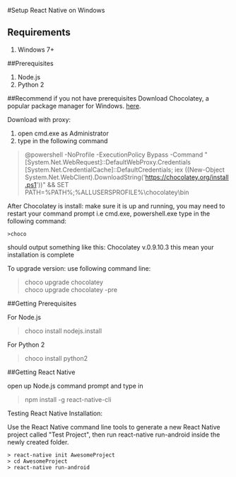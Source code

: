 #Setup React Native on Windows

## Requirements
  1. Windows 7+

##Prerequisites
  1. Node.js
  2. Python 2 

##Recommend if you not have prerequisites
  Download Chocolatey, a popular package manager for Windows. [here](https://chocolatey.org/install).
  
  Download with proxy: 
  1. open cmd.exe as Administrator
  2. type in the following command
  
  > @powershell -NoProfile -ExecutionPolicy Bypass -Command "[System.Net.WebRequest]::DefaultWebProxy.Credentials [System.Net.CredentialCache]::DefaultCredentials; iex ((New-Object System.Net.WebClient).DownloadString('https://chocolatey.org/install.ps1'))" && SET PATH=%PATH%;%ALLUSERSPROFILE%\chocolatey\bin
  
 After Chocolatey is install:
    make sure it is up and running, you may need to restart your command prompt i.e cmd.exe, powershell.exe
    type in the following command:
    
    >choco
  should output something like this: Chocolatey v.0.9.10.3
  this mean your installation is complete

To upgrade version:
  use following command line:

  >choco upgrade chocolatey
  ><br/>choco upgrade chocolatey -pre
  
    
##Getting Prerequisites

For Node.js
  > choco install nodejs.install
  
For Python 2
  > choco install python2
  
##Getting React Native

  open up Node.js command prompt and type in 
  >npm install -g react-native-cli

Testing React Native Installation:

Use the React Native command line tools to generate a new React Native project called "Test Project", then run react-native run-android inside the newly created folder.
  
    > react-native init AwesomeProject
    > cd AwesomeProject
    > react-native run-android
    
  
  


